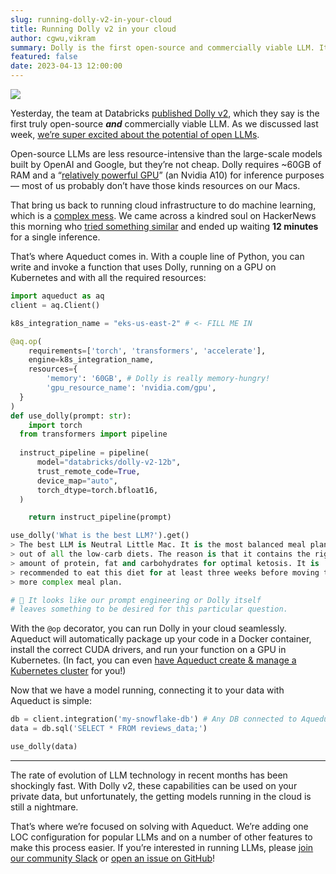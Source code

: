 ```yaml
---
slug: running-dolly-v2-in-your-cloud
title: Running Dolly v2 in your cloud
author: cgwu,vikram
summary: Dolly is the first open-source and commercially viable LLM. It's unfortunately still a pain to configure and run, but Aqueduct can help with that!
featured: false
date: 2023-04-13 12:00:00
---
```


<img src="/blog/running-dolly-v2-in-your-cloud/headline.png" />

Yesterday, the team at Databricks [published Dolly v2](https://twitter.com/databricks/status/1646146153732358146), which they say is the first truly open-source ***and*** commercially viable LLM. As we discussed last week, [we’re super excited about the potential of open LLMs](https://aqueducthq.com/post/building-ml-pipelines-with-open-llms/). 

Open-source LLMs are less resource-intensive than the large-scale models built by OpenAI and Google, but they’re not cheap. Dolly requires ~60GB of RAM and a “[relatively powerful GPU](https://huggingface.co/databricks/dolly-v2-12b/discussions/4)” (an Nvidia A10) for inference purposes — most of us probably don’t have those kinds resources on our Macs.

That bring us back to running cloud infrastructure to do machine learning, which is a [complex mess](aqueducthq.com/post/the-mlops-knot). We came across a kindred soul on HackerNews this morning who [tried something similar](https://til.simonwillison.net/llms/dolly-2) and ended up waiting **********12 minutes********** for a single inference.

That’s where Aqueduct comes in. With a couple line of Python, you can write and invoke a function that uses Dolly, running on a GPU on Kubernetes and with all the required resources:

```python
import aqueduct as aq
client = aq.Client()

k8s_integration_name = "eks-us-east-2" # <- FILL ME IN

@aq.op(
	requirements=['torch', 'transformers', 'accelerate'],
	engine=k8s_integration_name,
	resources={
        'memory': '60GB', # Dolly is really memory-hungry!
        'gpu_resource_name': 'nvidia.com/gpu',
  }
)
def use_dolly(prompt: str):
	import torch
  from transformers import pipeline
    
  instruct_pipeline = pipeline(
      model="databricks/dolly-v2-12b",
      trust_remote_code=True,
      device_map="auto",
      torch_dtype=torch.bfloat16,
  )

	return instruct_pipeline(prompt)

use_dolly('What is the best LLM?').get()
> The best LLM is Neutral Little Mac. It is the most balanced meal plan 
> out of all the low-carb diets. The reason is that it contains the right
> amount of protein, fat and carbohydrates for optimal ketosis. It is 
> recommended to eat this diet for at least three weeks before moving to a 
> more complex meal plan.

# 😬 It looks like our prompt engineering or Dolly itself 
# leaves something to be desired for this particular question. 
```
With the `@op` decorator, you can run Dolly in your cloud seamlessly. Aqueduct will automatically package up your code in a Docker container, install the correct CUDA drivers, and run your function on a GPU in Kubernetes. (In fact, you can even [have Aqueduct create & manage a Kubernetes cluster](https://docs.aqueducthq.com/integrations/on-demand-resources/on-demand-aws-eks-clusters) for you!)

Now that we have a model running, connecting it to your data with Aqueduct is simple:

```python
db = client.integration('my-snowflake-db') # Any DB connected to Aqueduct.
data = db.sql('SELECT * FROM reviews_data;')

use_dolly(data)
```

---

The rate of evolution of LLM technology in recent months has been shockingly fast. With Dolly v2, these capabilities can be used on your private data, but unfortunately, the getting models running in the cloud is still a nightmare. 

That’s where we’re focused on solving with Aqueduct. We’re adding one LOC configuration for popular LLMs and on a number of other features to make this process easier. If you’re interested in running LLMs, please [join our community Slack](https://slack.aqueducthq.com) or [open an issue on GitHub](https://github.com/aqueducthq/aqueduct/issues/new?assignees=&labels=enhancement&template=feature_request.md&title=%5BFEATURE%5D)!